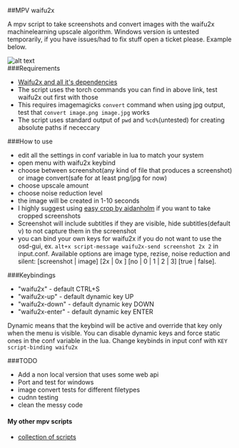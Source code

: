 ##MPV waifu2x
  
A mpv script to take screenshots and convert images with the waifu2x machinelearning upscale algorithm. Windows version is untested temporarily, if you have issues/had to fix stuff open a ticket please. Example below.

![alt text](https://i.imgur.com/A4rPNpm.jpg "preview image")  
###Requirements
-  [Waifu2x and all it's dependencies](https://github.com/nagadomi/waifu2x)
-  The script uses the torch commands you can find in above link, test waifu2x out first with those
-  This requires imagemagicks `convert` command when using jpg output, test that `convert image.png image.jpg` works
-  The script uses standard output of `pwd` and `%cd%`(untested) for creating absolute paths if nececcary

###How to use
-  edit all the settings in conf variable in lua to match your system
-  open menu with waifu2x keybind
-  choose between screenshot(any kind of file that produces a screenshot) or image convert(safe for at least png/jpg for now)
-  choose upscale amount
-  choose noise reduction level
-  the image will be created in 1-10 seconds
-  I highly suggest using [easy crop by aidanholm](https://github.com/aidanholm/mpv-easycrop) if you want to take cropped screenshots
-  Screenshot will include subtitles if they are visible, hide subtitles(default v) to not capture them in the screenshot
-  you can bind your own keys for waifu2x if you do not want to use the osd-gui, ex. `alt+x script-message waifu2x-send screenshot 2x 2` in input.conf. Available options are image type, rezise, noise reduction and silent: [screenshot | image] [2x | 0x ] [no | 0 | 1 | 2 | 3] [true | false].

###Keybindings
-  "waifu2x" - default CTRL+S
-  "waifu2x-up" - default dynamic key UP
-  "waifu2x-down" - default dynamic key DOWN
-  "waifu2x-enter" - default dynamic key ENTER

Dynamic means that the keybind will be active and override that key only when the menu is visible. You can disable dynamic keys and force static ones in the conf variable in the lua. Change keybinds in input conf with `KEY script-binding waifu2x`


###TODO
-  Add a non local version that uses some web api
-  Port and test for windows
-  image convert tests for different filetypes
-  cudnn testing
-  clean the messy code

#### My other mpv scripts
- [collection of scripts](https://github.com/donmaiq/mpv-scripts)

